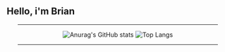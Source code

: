 <h2> Hello, i'm Brian</h2>

<div align=center>
  <hr width="90%"/>
</div>
<div align=center>
  
  
  ![Anurag's GitHub stats](https://github-readme-stats.vercel.app/api?username=musaubrian&show_icons=true&theme=aura)
  ![Top Langs](https://github-readme-stats.vercel.app/api/top-langs/?username=musaubrian&theme=aura&layout=compact)
</div>
  

<div align=center>
  <hr width="90%"/>
</div>

